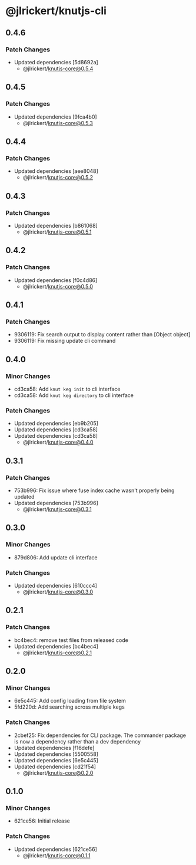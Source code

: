 # @jlrickert/knutjs-cli

## 0.4.6

### Patch Changes

- Updated dependencies [5d8692a]
  - @jlrickert/knutjs-core@0.5.4

## 0.4.5

### Patch Changes

- Updated dependencies [9fca4b0]
  - @jlrickert/knutjs-core@0.5.3

## 0.4.4

### Patch Changes

- Updated dependencies [aee8048]
  - @jlrickert/knutjs-core@0.5.2

## 0.4.3

### Patch Changes

- Updated dependencies [b861068]
  - @jlrickert/knutjs-core@0.5.1

## 0.4.2

### Patch Changes

- Updated dependencies [f0c4d86]
  - @jlrickert/knutjs-core@0.5.0

## 0.4.1

### Patch Changes

- 9306119: Fix search output to display content rather than [Object object]
- 9306119: Fix missing update cli command

## 0.4.0

### Minor Changes

- cd3ca58: Add `knut keg init` to cli interface
- cd3ca58: Add `knut keg directory` to cli interface

### Patch Changes

- Updated dependencies [eb9b205]
- Updated dependencies [cd3ca58]
- Updated dependencies [cd3ca58]
  - @jlrickert/knutjs-core@0.4.0

## 0.3.1

### Patch Changes

- 753b996: Fix issue where fuse index cache wasn't properly being updated
- Updated dependencies [753b996]
  - @jlrickert/knutjs-core@0.3.1

## 0.3.0

### Minor Changes

- 879d806: Add update cli interface

### Patch Changes

- Updated dependencies [610ccc4]
  - @jlrickert/knutjs-core@0.3.0

## 0.2.1

### Patch Changes

- bc4bec4: remove test files from released code
- Updated dependencies [bc4bec4]
  - @jlrickert/knutjs-core@0.2.1

## 0.2.0

### Minor Changes

- 6e5c445: Add config loading from file system
- 5fd220d: Add searching across multiple kegs

### Patch Changes

- 2cbef25: Fix dependencies for CLI package. The commander package is now a dependency
  rather than a dev dependency
- Updated dependencies [f16defe]
- Updated dependencies [5500558]
- Updated dependencies [6e5c445]
- Updated dependencies [cd21f54]
  - @jlrickert/knutjs-core@0.2.0

## 0.1.0

### Minor Changes

- 621ce56: Initial release

### Patch Changes

- Updated dependencies [621ce56]
  - @jlrickert/knutjs-core@0.1.1
